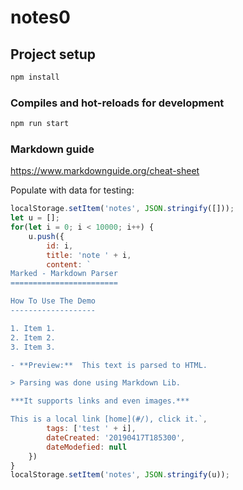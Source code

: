 # notes0

## Project setup
```bash
npm install
```

### Compiles and hot-reloads for development
```bash
npm run start
```
### Markdown guide
https://www.markdownguide.org/cheat-sheet


Populate with data for testing:

```javascript
localStorage.setItem('notes', JSON.stringify([]));
let u = [];
for(let i = 0; i < 10000; i++) {
	u.push({
		id: i,
		title: 'note ' + i,
		content: `
Marked - Markdown Parser
========================

How To Use The Demo
-------------------

1. Item 1.
2. Item 2.
3. Item 3.

- **Preview:**  This text is parsed to HTML.

> Parsing was done using Markdown Lib.

***It supports links and even images.***

This is a local link [home](#/), click it.`,
		tags: ['test ' + i],
		dateCreated: '20190417T185300',
		dateModefied: null
	})
}
localStorage.setItem('notes', JSON.stringify(u));
```
